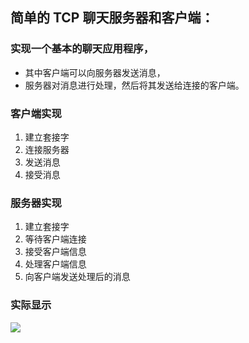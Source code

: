 ## 简单的 TCP 聊天服务器和客户端：

### 实现一个基本的聊天应用程序，
- 其中客户端可以向服务器发送消息，
- 服务器对消息进行处理，然后将其发送给连接的客户端。

### 客户端实现
1. 建立套接字
2. 连接服务器
3. 发送消息
4. 接受消息

### 服务器实现
1. 建立套接字
2. 等待客户端连接
3. 接受客户端信息
4. 处理客户端信息
5. 向客户端发送处理后的消息

### 实际显示
<a href="https://sm.ms/image/Gm4kj2St3PpviXI" target="_blank"><img src="https://s2.loli.net/2023/02/11/Gm4kj2St3PpviXI.png" ></a>